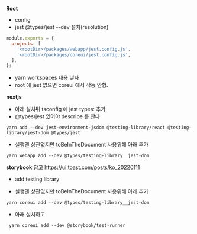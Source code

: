 **Root**

- config
- jest @types/jest --dev 설치(resolution)

```javascript
module.exports = {
  projects: [
    '<rootDir>/packages/webapp/jest.config.js',
    '<rootDir>/packages/coreui/jest.config.js',
  ],
};
```

- yarn workspaces 내용 넣자
- root 에 jest 없으면 coreui 에서 작동 안함.

**nextjs**

- 아래 설치뒤 tsconfig 에 jest types: 추가
- @types/jest 있어야 describe 를 안다

```shell
yarn add --dev jest-environment-jsdom @testing-library/react @testing-library/jest-dom @types/jest
```

- 실행엔 상관없지만 toBeInTheDocument 사용위해 아래 추가

```
yarn webapp add --dev @types/testing-library__jest-dom
```

**storybook**
참고 https://ui.toast.com/posts/ko_20220111

- add testing library

- 실행엔 상관없지만 toBeInTheDocument 사용위해 아래 추가

```
yarn coreui add --dev @types/testing-library__jest-dom
```

- 아래 설치하고

```
 yarn coreui add --dev @storybook/test-runner
```
